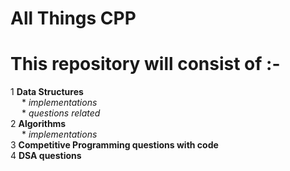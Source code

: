 # All Things CPP
# This repository will consist of :-
1 __Data Structures__\
 &emsp;   * _implementations_\
 &emsp;   * _questions related_\
2 __Algorithms__\
 &emsp;   * _implementations_\
3 __Competitive Programming questions with code__\
4 __DSA questions__

